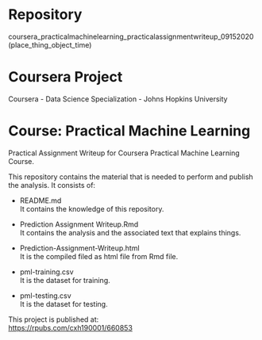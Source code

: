 # Repository
coursera_practicalmachinelearning_practicalassignmentwriteup_09152020
(place_thing_object_time)

# Coursera Project
Coursera - Data Science Specialization - Johns Hopkins University

# Course: Practical Machine Learning

Practical Assignment Writeup for Coursera Practical Machine Learning Course.

This repository contains the material that is needed to perform and publish the analysis. It consists of:

- README.md  
It contains the knowledge of this repository.

- Prediction Assignment Writeup.Rmd  
It contains the analysis and the associated text that explains things.

- Prediction-Assignment-Writeup.html  
It is the compiled filed as html file from Rmd file.

- pml-training.csv  
It is the dataset for training.

- pml-testing.csv  
It is the dataset for testing.

This project is published at:  
https://rpubs.com/cxh190001/660853
